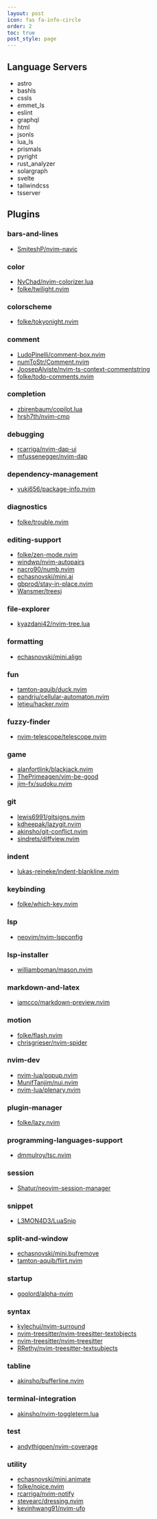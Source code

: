```yaml
---
layout: post
icon: fas fa-info-circle
order: 2
toc: true
post_style: page
---
```


## Language Servers

- astro
- bashls
- cssls
- emmet_ls
- eslint
- graphql
- html
- jsonls
- lua_ls
- prismals
- pyright
- rust_analyzer
- solargraph
- svelte
- tailwindcss
- tsserver

## Plugins

### bars-and-lines

- [SmiteshP/nvim-navic](https://github.com/SmiteshP/nvim-navic)

### color

- [NvChad/nvim-colorizer.lua](https://github.com/NvChad/nvim-colorizer.lua)
- [folke/twilight.nvim](https://github.com/folke/twilight.nvim)

### colorscheme

- [folke/tokyonight.nvim](https://github.com/folke/tokyonight.nvim)
### comment

- [LudoPinelli/comment-box.nvim](https://github.com/LudoPinelli/comment-box.nvim)
- [numToStr/Comment.nvim](https://github.com/numToStr/Comment.nvim)
- [JoosepAlviste/nvim-ts-context-commentstring](https://github.com/JoosepAlviste/nvim-ts-context-commentstring)
- [folke/todo-comments.nvim](https://github.com/folke/todo-comments.nvim)

### completion

- [zbirenbaum/copilot.lua](https://github.com/zbirenbaum/copilot.lua)
- [hrsh7th/nvim-cmp](https://github.com/hrsh7th/nvim-cmp)

### debugging

- [rcarriga/nvim-dap-ui](https://github.com/rcarriga/nvim-dap-ui)
- [mfussenegger/nvim-dap](https://github.com/mfussenegger/nvim-dap)

### dependency-management

- [vuki656/package-info.nvim](https://github.com/vuki656/package-info.nvim)

### diagnostics

- [folke/trouble.nvim](https://github.com/folke/trouble.nvim)

### editing-support

- [folke/zen-mode.nvim](https://github.com/folke/zen-mode.nvim)
- [windwp/nvim-autopairs](https://github.com/windwp/nvim-autopairs)
- [nacro90/numb.nvim](https://github.com/nacro90/numb.nvim)
- [echasnovski/mini.ai](https://github.com/echasnovski/mini.ai)
- [gbprod/stay-in-place.nvim](https://github.com/gbprod/stay-in-place.nvim)
- [Wansmer/treesj](https://github.com/Wansmer/treesj)

### file-explorer

- [kyazdani42/nvim-tree.lua](https://github.com/kyazdani42/nvim-tree.lua)

### formatting

- [echasnovski/mini.align](https://github.com/echasnovski/mini.align)

### fun

- [tamton-aquib/duck.nvim](https://github.com/tamton-aquib/duck.nvim)
- [eandrju/cellular-automaton.nvim](https://github.com/eandrju/cellular-automaton.nvim)
- [letieu/hacker.nvim](https://github.com/letieu/hacker.nvim)

### fuzzy-finder

- [nvim-telescope/telescope.nvim](https://github.com/nvim-telescope/telescope.nvim)

### game

- [alanfortlink/blackjack.nvim](https://github.com/alanfortlink/blackjack.nvim)
- [ThePrimeagen/vim-be-good](https://github.com/ThePrimeagen/vim-be-good)
- [jim-fx/sudoku.nvim](https://github.com/jim-fx/sudoku.nvim)

### git

- [lewis6991/gitsigns.nvim](https://github.com/lewis6991/gitsigns.nvim)
- [kdheepak/lazygit.nvim](https://github.com/kdheepak/lazygit.nvim)
- [akinsho/git-conflict.nvim](https://github.com/akinsho/git-conflict.nvim)
- [sindrets/diffview.nvim](https://github.com/sindrets/diffview.nvim)
### indent

- [lukas-reineke/indent-blankline.nvim](https://github.com/lukas-reineke/indent-blankline.nvim)
### keybinding

- [folke/which-key.nvim](https://github.com/folke/which-key.nvim)
### lsp

- [neovim/nvim-lspconfig](https://github.com/neovim/nvim-lspconfig)
### lsp-installer

- [williamboman/mason.nvim](https://github.com/williamboman/mason.nvim)
### markdown-and-latex

- [iamcco/markdown-preview.nvim](https://github.com/iamcco/markdown-preview.nvim)
### motion

- [folke/flash.nvim](https://github.com/folke/flash.nvim)
- [chrisgrieser/nvim-spider](https://github.com/chrisgrieser/nvim-spider)
### nvim-dev

- [nvim-lua/popup.nvim](https://github.com/nvim-lua/popup.nvim)
- [MunifTanjim/nui.nvim](https://github.com/MunifTanjim/nui.nvim)
- [nvim-lua/plenary.nvim](https://github.com/nvim-lua/plenary.nvim)
### plugin-manager

- [folke/lazy.nvim](https://github.com/folke/lazy.nvim)

### programming-languages-support

- [dmmulroy/tsc.nvim](https://github.com/dmmulroy/tsc.nvim)
### session

- [Shatur/neovim-session-manager](https://github.com/Shatur/neovim-session-manager)

### snippet

- [L3MON4D3/LuaSnip](https://github.com/L3MON4D3/LuaSnip)
### split-and-window

- [echasnovski/mini.bufremove](https://github.com/echasnovski/mini.bufremove)
- [tamton-aquib/flirt.nvim](https://github.com/tamton-aquib/flirt.nvim)

### startup

- [goolord/alpha-nvim](https://github.com/goolord/alpha-nvim)

### syntax

- [kylechui/nvim-surround](https://github.com/kylechui/nvim-surround)
- [nvim-treesitter/nvim-treesitter-textobjects](https://github.com/nvim-treesitter/nvim-treesitter-textobjects)
- [nvim-treesitter/nvim-treesitter](https://github.com/nvim-treesitter/nvim-treesitter)
- [RRethy/nvim-treesitter-textsubjects](https://github.com/RRethy/nvim-treesitter-textsubjects)
### tabline

- [akinsho/bufferline.nvim](https://github.com/akinsho/bufferline.nvim)
### terminal-integration

- [akinsho/nvim-toggleterm.lua](https://github.com/akinsho/nvim-toggleterm.lua)
### test

- [andythigpen/nvim-coverage](https://github.com/andythigpen/nvim-coverage)
### utility

- [echasnovski/mini.animate](https://github.com/echasnovski/mini.animate)
- [folke/noice.nvim](https://github.com/folke/noice.nvim)
- [rcarriga/nvim-notify](https://github.com/rcarriga/nvim-notify)
- [stevearc/dressing.nvim](https://github.com/stevearc/dressing.nvim)
- [kevinhwang91/nvim-ufo](https://github.com/kevinhwang91/nvim-ufo)
